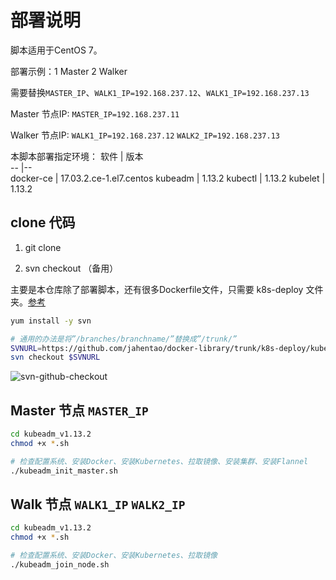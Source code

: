 <!--  借鉴 https://github.com/cookcodeblog/k8s-deploy/tree/master/kubeadm_v1.11.0 的脚本部署的方式  -->

# 部署说明

脚本适用于CentOS 7。

部署示例：1 Master 2 Walker

需要替换`MASTER_IP`、`WALK1_IP=192.168.237.12`、`WALK1_IP=192.168.237.13`

Master 节点IP: `MASTER_IP=192.168.237.11`

Walker 节点IP: `WALK1_IP=192.168.237.12` `WALK2_IP=192.168.237.13`

本脚本部署指定环境：
软件       | 版本                   
--         |--                      
docker-ce  | 17.03.2.ce-1.el7.centos
kubeadm    | 1.13.2
kubectl    | 1.13.2
kubelet    | 1.13.2




## clone 代码

1. git clone

2. svn checkout （备用）

主要是本仓库除了部署脚本，还有很多Dockerfile文件，只需要 k8s-deploy 文件夹。[参考][1]
```bash
yum install -y svn

# 通用的办法是将”/branches/branchname/”替换成”/trunk/”
SVNURL=https://github.com/jahentao/docker-library/trunk/k8s-deploy/kubeadm_v1.13.2
svn checkout $SVNURL
```

![svn-github-checkout](https://images-markdown.oss-cn-hangzhou.aliyuncs.com/configure/docker/svn-github.png)

## Master 节点 `MASTER_IP`

```bash
cd kubeadm_v1.13.2
chmod +x *.sh

# 检查配置系统、安装Docker、安装Kubernetes、拉取镜像、安装集群、安装Flannel
./kubeadm_init_master.sh

```


## Walk 节点 `WALK1_IP` `WALK2_IP`

```bash
cd kubeadm_v1.13.2
chmod +x *.sh

# 检查配置系统、安装Docker、安装Kubernetes、拉取镜像
./kubeadm_join_node.sh
```







[1]: https://blog.csdn.net/u012104219/article/details/79057489 "教你在Github下载仓库子文件夹"